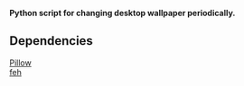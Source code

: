 **Python script for changing desktop wallpaper periodically.**<br>

## Dependencies
[Pillow](https://pypi.org/project/Pillow/)<br>
[feh](https://feh.finalrewind.org/)

